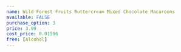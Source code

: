 ```yaml
---
name: Wild Forest Fruits Buttercream Mixed Chocolate Macaroons
available: FALSE
purchase_option: 3
price: 3.99
cost_price: 0.01596
free: [Alcohol]
---
```


